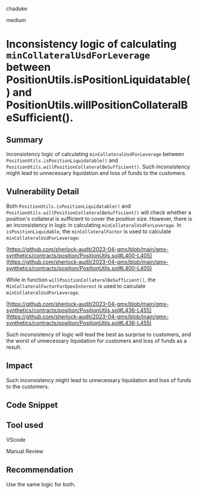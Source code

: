 chaduke

medium

# Inconsistency logic of calculating ``minCollateralUsdForLeverage`` between PositionUtils.isPositionLiquidatable() and PositionUtils.willPositionCollateralBeSufficient().

## Summary
Inconsistency logic of calculating ``minCollateralUsdForLeverage`` between ``PositionUtils.isPositionLiquidatable()`` and ``PositionUtils.willPositionCollateralBeSufficient()``.  Such inconsistency might lead to unnecessary liquidation and loss of funds to the customers.

## Vulnerability Detail
Both ``PositionUtils.isPositionLiquidatable()`` and ``PositionUtils.willPositionCollateralBeSufficient()`` will check whether a position's collateral is sufficient to cover the position size. However, there is an inconsistency in logic in calculating ``minCollateralUsdForLeverage``. In ``isPositionLiquidable``, the ``minCollateralFactor`` is used to calculate  ``minCollateralUsdForLeverage``:

[https://github.com/sherlock-audit/2023-04-gmx/blob/main/gmx-synthetics/contracts/position/PositionUtils.sol#L400-L405](https://github.com/sherlock-audit/2023-04-gmx/blob/main/gmx-synthetics/contracts/position/PositionUtils.sol#L400-L405)

While in function ``willPositionCollateralBeSufficient()``,  the ``MinCollateralFactorForOpenInterest`` is used to calculate ``minCollateralUsdForLeverage``. 

[https://github.com/sherlock-audit/2023-04-gmx/blob/main/gmx-synthetics/contracts/position/PositionUtils.sol#L436-L455](https://github.com/sherlock-audit/2023-04-gmx/blob/main/gmx-synthetics/contracts/position/PositionUtils.sol#L436-L455)

Such inconsistency of logic will lead the best as surprise to customers, and the worst of unnecessary liquidation for customers and loss of funds as  a result.

## Impact
Such inconsistency might lead to unnecessary liquidation and loss of funds to the customers.

## Code Snippet

## Tool used
VScode

Manual Review

## Recommendation
Use the same logic for both.